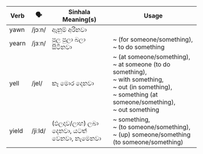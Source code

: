 | Verb  | 🗣️       | Sinhala Meaning(s)              | Usage                                                                                           |
| ----- | ------- | ------------------------------- | ----------------------------------------------------------------------------------------------------------- |
| yawn  | /jɔːn/  | ඈනුම් අරිනවා                        |                                                                                                             |
| yearn | /jɜːn/  | පුල පුලා බලා සිටිනවා                   | ~ (for someone/something),<br>~ to do something                                                                              |
| yell  | /jel/   | කෑ මොර දෙනවා                        | ~ (at someone/something),<br>~ at someone (to do something),<br>~ with something,<br>~ out (in something),<br>~ something (at someone/something),<br>~ out something |
| yield | /jiːld/ | (ඵලදාව/ලාභ) ලබා දෙනවා, යටත් වෙනවා, නැමෙනවා | ~ something,<br>~ (to someone/something),<br>~ (up) someone/something (to someone/something)                                                          |